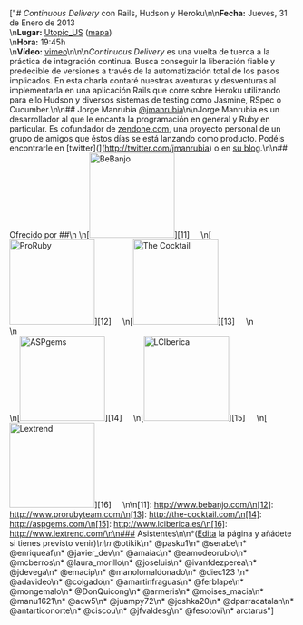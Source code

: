 ["# *Continuous Delivery* con Rails, Hudson y Heroku\n\n**Fecha:** Jueves, 31 de Enero de 2013<br/>\n**Lugar:** [Utopic_US](http://www.utopicus.es/) ([mapa](http://maps.google.es/maps?f=q&source=embed&hl=es&geocode=&q=Calle+de+la+Concepci%C3%B3n+Jer%C3%B3nima,+22,+28012+Madrid&sll=40.396764,-3.713379&sspn=10.504732,23.269043&ie=UTF8&hq=&hnear=Calle+de+la+Concepci%C3%B3n+Jer%C3%B3nima,+22,+28012+Madrid,+Comunidad+de+Madrid&ll=40.413867,-3.706683&spn=0.036727,0.076818&z=14))<br/>\n**Hora:** 19:45h<br/>\n**Vídeo:** [vimeo](http://vimeo.com/60436802)\n\n\n*Continuous Delivery* es una vuelta de tuerca a la práctica de integración continua. Busca conseguir la liberación fiable y predecible de versiones a través de la automatización total de los pasos implicados. En esta charla contaré nuestras aventuras y desventuras al implementarla en una aplicación Rails que corre sobre Heroku utilizando para ello Hudson y diversos sistemas de testing como Jasmine, RSpec o Cucumber.\n\n## Jorge Manrubia [@jmanrubia](http://twitter.com/jmanrubia)\n\nJorge Manrubia es un desarrollador al que le encanta la programación en general y Ruby en particular. Es cofundador de [zendone.com](http://zendone.com), una proyecto personal de un grupo de amigos que éstos días se está lanzando como producto. Podéis encontrarle en [twitter](](http://twitter.com/jmanrubia) o en [su blog](http://jorgemanrubia.net/).\n\n## Ofrecido por ##\n \n[<img width='150px' src='http://madridrb.github.com/images/sponsors/bebanjo.png' alt='BeBanjo'/>][11]     \n[<img width='150px' src='http://madridrb.github.com/images/sponsors/proruby.png' alt='ProRuby'/>][12]     \n[<img width='150px' src='http://madridrb.github.com/images/sponsors/tck.png' alt='The Cocktail'/>][13]     \n<br/>\n<br/>\n[<img width='150px' src='http://madridrb.github.com/images/sponsors/aspgems.png' alt='ASPgems'/>][14]     \n[<img width='150px' src='http://madridrb.github.com/images/sponsors/lci.png' alt='LCIberica'/>][15]     \n[<img width='150px' src='http://madridrb.github.com/images/sponsors/lextrend.png' alt='Lextrend'/>][16]     \n\n[11]: http://www.bebanjo.com/\n[12]: http://www.prorubyteam.com/\n[13]: http://the-cocktail.com/\n[14]: http://aspgems.com/\n[15]: http://www.lciberica.es/\n[16]: http://www.lextrend.com/\n\n### Asistentes\n\n*([Edita](?m=edit) la página y añádete si tienes previsto venir)*\n\n* @otikik\n* @pasku1\n* @serabe\n* @enriqueaf\n* @javier_dev\n* @amaiac\n* @eamodeorubio\n* @mcberros\n* @laura_morillo\n* @joseluis\n* @ivanfdezperea\n* @jdevega\n* @emacip\n* @manolomaldonado\n* @diec123 \n* @adavideo\n* @colgado\n* @amartinfraguas\n* @ferblape\n* @mongemalo\n* @DonQuicong\n* @armeris\n* @moises_macia\n* @manu1621\n* @acw5\n* @juampy72\n* @joshka20\n* @dparracatalan\n* @antarticonorte\n* @ciscou\n* @jfvaldesg\n* @fesotovi\n* arctarus"]